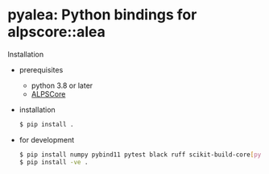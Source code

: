 # pyalea: Python bindings for alpscore::alea

Installation

* prerequisites
  * python 3.8 or later
  * [ALPSCore](https://github.com/ALPSCore/ALPSCore)

* installation
  ```bash
  $ pip install .
  ```

* for development
  ```bash
  $ pip install numpy pybind11 pytest black ruff scikit-build-core[pyproject]
  $ pip install -ve .
  ```
